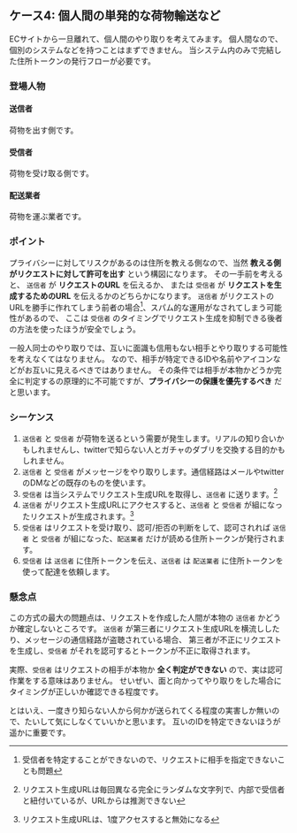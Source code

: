 ## ケース4: 個人間の単発的な荷物輸送など

ECサイトから一旦離れて、個人間のやり取りを考えてみます。
個人間なので、個別のシステムなどを持つことはまずできません。
当システム内のみで完結した住所トークンの発行フローが必要です。

### 登場人物

#### 送信者
荷物を出す側です。

#### 受信者
荷物を受け取る側です。

#### 配送業者
荷物を運ぶ業者です。

### ポイント

プライバシーに対してリスクがあるのは住所を教える側なので、当然 **教える側がリクエストに対して許可を出す** という構図になります。
その一手前を考えると、 `送信者` が **リクエストのURL** を伝えるか、 または `受信者` が **リクエストを生成するためのURL** を伝えるかのどちらかになります。
`送信者` がリクエストのURLを勝手に作れてしまう前者の場合[^1]、スパム的な運用がなされてしまう可能性があるので、
ここは `受信者` のタイミングでリクエスト生成を抑制できる後者の方法を使ったほうが安全でしょう。

一般人同士のやり取りでは、互いに面識も信用もない相手とやり取りする可能性を考えなくてはなりません。
なので、相手が特定できるIDや名前やアイコンなどがお互いに見えるべきではありません。
その条件では相手が本物かどうか完全に判定するの原理的に不可能ですが、**プライバシーの保護を優先するべき** だと思います。

[^1]: 受信者を特定することができないので、リクエストに相手を指定できないことも問題

### シーケンス

1. `送信者` と `受信者` が荷物を送るという需要が発生します。リアルの知り合いかもしれませんし、twitterで知らない人とガチャのダブリを交換する目的かもしれません。
2. `送信者` と `受信者` がメッセージをやり取りします。通信経路はメールやtwitterのDMなどの既存のものを使います。
3. `受信者` は当システムでリクエスト生成URLを取得し、`送信者` に送ります。[^2]
4. `送信者` がリクエスト生成URLにアクセスすると、`送信者` と `受信者` が組になったリクエストが生成されます。[^3]
5. `受信者` はリクエストを受け取り、認可/拒否の判断をして、認可されれば `送信者` と `受信者` が組になった、`配送業者` だけが読める住所トークンが発行されます。
6. `受信者` は `送信者` に住所トークンを伝え、`送信者` は `配送業者` に住所トークンを使って配達を依頼します。

[^2]: リクエスト生成URLは毎回異なる完全にランダムな文字列で、内部で受信者と紐付いているが、URLからは推測できない
[^3]: リクエスト生成URLは、1度アクセスすると無効になる


### 懸念点

この方式の最大の問題点は、リクエストを作成した人間が本物の `送信者` かどうか確定しないところです。
`送信者` が第三者にリクエスト生成URLを横流ししたり、メッセージの通信経路が盗聴されている場合、
第三者が不正にリクエストを生成し、`受信者` がそれを認可するとトークンが不正に取得されます。

実際、`受信者` はリクエストの相手が本物か **全く判定ができない** ので、実は認可作業をする意味はありません。
せいぜい、面と向かってやり取りをした場合にタイミングが正しいか確認できる程度です。

とはいえ、一度きり知らない人から何かが送られてくる程度の実害しか無いので、たいして気にしなくていいかと思います。
互いのIDを特定できないほうが遥かに重要です。
